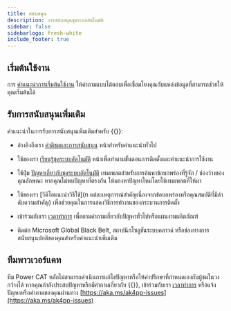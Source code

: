 ```yaml
---
title: สนับสนุน
description: การสนับสนุนชุดระบบอัตโนมัติ
sidebar: false
sidebarlogo: fresh-white
include_footer: true
---
```

## เริ่มต้นใช้งาน

การ [คําแนะนําการเริ่มต้นใช้งาน](/th/get-started) ให้คําถามแบบโต้ตอบเพื่อเชื่อมโยงคุณกับแหล่งข้อมูลที่สามารถช่วยให้คุณเริ่มต้นได้

## รับการสนับสนุนเพิ่มเติม

คําแนะนําในการรับการสนับสนุนเพิ่มเติมสําหรับ {{<product-name>}}:

- อ้างอิงถึงเรา [คําติชมและการสนับสนุน](https://learn.microsoft.com/power-automate/guidance/automation-kit/feedback-support) หน้าสําหรับคําแนะนําทั่วไป

- ใช้ของเรา [เรียนรู้ชุดระบบอัตโนมัติ](https://aka.ms/automation-kit-learn) หน้าเพื่อทําตามขั้นตอนการติดตั้งและคําแนะนําการใช้งาน

- ใช้ปุ่ม [ปัญหาเกี่ยวกับชุดระบบอัตโนมัติ](https://aka.ms/ak4pp-issues) เทมเพลตสําหรับการค้นหาข้อบกพร่องที่รู้จัก / ช่องว่างของคุณลักษณะ หากคุณไม่พบปัญหาที่ตรงกัน ให้มองหาปัญหาใหม่โดยใช้เทมเพลตที่ให้มา

- ใช้ของเรา [วิดีโอแนะนําวิธีใช้](n แต่ละเหตุการณ์สําคัญเนื่องจากข้อบกพร่องหรือคุณสมบัติที่มีลําดับความสําคัญ) เพื่อช่วยคุณในการแสดงวิธีการทํางานของกระบวนการติดตั้ง

- เข้าร่วมกับเรา [เวลาทําการ](/th/office-hours) เพื่อถามคําถามเกี่ยวกับปัญหาทั่วไปหรือแผนงานผลิตภัณฑ์

- ติดต่อ Microsoft Global Black Belt, สถาปนิกโซลูชันระบบคลาวด์ หรือช่องทางการสนับสนุนปกติของคุณสําหรับคําแนะนําเพิ่มเติม

## ทีมพาวเวอร์แคท

ทีม Power CAT หลักไม่สามารถดําเนินการแก้ไขปัญหาหรือให้คําปรึกษาที่กําหนดเองกับผู้ชมในวงกว้างได้ หากคุณกําลังประสบปัญหาหรือมีคําถามเกี่ยวกับ {{<product-name>}}, เข้าร่วมกับเรา [เวลาทําการ](/th/office-hours) หรือแจ้งปัญหาหรือคําถามของคุณผ่านทาง [https://aka.ms/ak4pp-issues](https://aka.ms/ak4pp-issues)
